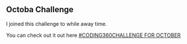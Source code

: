 ## Octoba Challenge

I joined this challenge to while away time.

You can check out it out here [#CODING360CHALLENGE FOR OCTOBER](https://twitter.com/codingossy/status/1578823693979242497)
